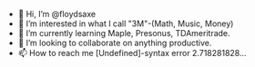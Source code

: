 - 👋 Hi, I’m @floydsaxe
- 👀 I’m interested in what I call "3M"-(Math, Music, Money)
- 🌱 I’m currently learning Maple, Presonus, TDAmeritrade.
- 💞️ I’m looking to collaborate on anything productive.
- 📫 How to reach me [Undefined]-syntax error 2.718281828...

<!---
floydsaxe/floydsaxe is a ✨ special ✨ repository because its `README.md` (this file) appears on your GitHub profile.
You can click the Preview link to take a look at your changes.
--->
